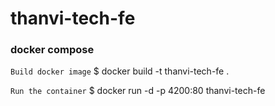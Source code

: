 # thanvi-tech-fe

### docker compose
`Build docker image`
$ docker build -t thanvi-tech-fe .

`Run the container`
$ docker run -d -p 4200:80 thanvi-tech-fe

